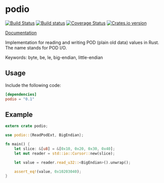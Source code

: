 podio
=====

[![Build Status](https://travis-ci.org/mvdnes/podio.svg?branch=master)](https://travis-ci.org/mvdnes/podio)
[![Build status](https://ci.appveyor.com/api/projects/status/hjc3icfjob7mocc9/branch/master?svg=true)](https://ci.appveyor.com/project/mvdnes/podio/branch/master)
[![Coverage Status](https://coveralls.io/repos/mvdnes/podio/badge.svg?branch=master&service=github)](https://coveralls.io/github/mvdnes/podio?branch=master)
[![Crates.io version](https://img.shields.io/crates/v/podio.svg)](https://crates.io/crates/podio)

[Documentation](http://mvdnes.github.io/rust-docs/podio/podio/index.html)

Implementation for reading and writing POD (plain old data) values in Rust. The name stands for POD I/O.

Keywords: byte, be, le, big-endian, little-endian

Usage
-----

Include the following code:

```toml
[dependencies]
podio = "0.1"
```

Example
-------

```rust
extern crate podio;

use podio::{ReadPodExt, BigEndian};

fn main() {
    let slice: &[u8] = &[0x10, 0x20, 0x30, 0x40];
    let mut reader = std::io::Cursor::new(slice);

    let value = reader.read_u32::<BigEndian>().unwrap();

    assert_eq!(value, 0x10203040);
}
```
